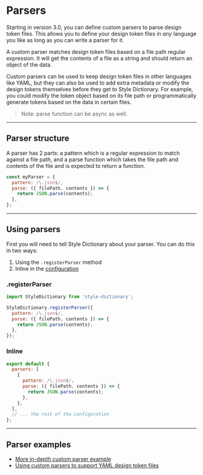 # Parsers

Starting in version 3.0, you can define custom parsers to parse design token files. This allows you to define your design token files in _any_ language you like as long as you can write a parser for it.

A custom parser matches design token files based on a file path regular expression. It will get the contents of a file as a string and should return an object of the data.

Custom parsers can be used to keep design token files in other languages like YAML, but they can also be used to add extra metadata or modify the design tokens themselves before they get to Style Dictionary. For example, you could modify the token object based on its file path or programmatically generate tokens based on the data in certain files.

> Note: parse function can be async as well.

---

## Parser structure

A parser has 2 parts: a pattern which is a regular expression to match against a file path, and a parse function which takes the file path and contents of the file and is expected to return a function.

```javascript
const myParser = {
  pattern: /\.json$/,
  parse: ({ filePath, contents }) => {
    return JSON.parse(contents);
  },
};
```

---

## Using parsers

First you will need to tell Style Dictionary about your parser. You can do this in two ways:

1. Using the `.registerParser` method
1. Inline in the [configuration](config.md)

### .registerParser

```javascript
import StyleDictionary from 'style-dictionary';

StyleDictionary.registerParser({
  pattern: /\.json$/,
  parse: ({ filePath, contents }) => {
    return JSON.parse(contents);
  },
});
```

### Inline

```javascript
export default {
  parsers: [
    {
      pattern: /\.json$/,
      parse: ({ filePath, contents }) => {
        return JSON.parse(contents);
      },
    },
  ],
  // ... the rest of the configuration
};
```

---

## Parser examples

- [More in-depth custom parser example](https://github.com/amzn/style-dictionary/tree/main/examples/advanced/custom-parser)
- [Using custom parsers to support YAML design token files](https://github.com/amzn/style-dictionary/tree/main/examples/advanced/yaml-tokens)
